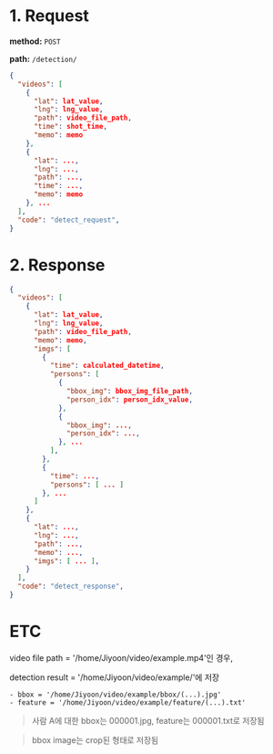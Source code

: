 # 1. Request

**method:** `POST`

**path:** `/detection/`

```json
{
  "videos": [
    {
      "lat": lat_value,
      "lng": lng_value,
      "path": video_file_path,
      "time": shot_time,
      "memo": memo
    },
    {
      "lat": ...,
      "lng": ...,
      "path": ...,
      "time": ...,
      "memo": memo
    }, ...
  ],
  "code": "detect_request",
}
```

# 2. Response

```json
{
  "videos": [
    {
      "lat": lat_value,
      "lng": lng_value,
      "path": video_file_path,
      "memo": memo,
      "imgs": [
        {
          "time": calculated_datetime,
          "persons": [
            {
              "bbox_img": bbox_img_file_path,
              "person_idx": person_idx_value,
            },
            {
              "bbox_img": ...,
              "person_idx": ...,
            }, ...
          ],
        },
        {
          "time": ...,
          "persons": [ ... ]
        }, ...
      ]
    },
    {
      "lat": ...,
      "lng": ...,
      "path": ...,
      "memo": ...,
      "imgs": [ ... ],
    }
  ],
  "code": "detect_response",
}
```

# ETC

video file path = '/home/Jiyoon/video/example.mp4'인 경우,

detection result = '/home/Jiyoon/video/example/'에 저장

    - bbox = '/home/Jiyoon/video/example/bbox/(...).jpg'
    - feature = '/home/Jiyoon/video/example/feature/(...).txt'

> 사람 A에 대한 bbox는 000001.jpg, feature는 000001.txt로 저장됨

> bbox image는 crop된 형태로 저장됨

